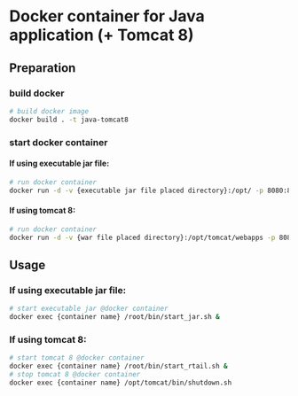 # Docker container for Java application (+ Tomcat 8)

## Preparation
### build docker
```bash
# build docker image
docker build . -t java-tomcat8
```

### start docker container
#### If using executable jar file:
```bash
# run docker container
docker run -d -v {executable jar file placed directory}:/opt/ -p 8080:8080 -p 8882:8882 --name {container name} java-tomcat8  tail -f /dev/null
```

#### If using tomcat 8:
```bash
# run docker container
docker run -d -v {war file placed directory}:/opt/tomcat/webapps -p 8080:8080 -p 8882:8882 --name {container name} java-tomcat8  tail -f /dev/null
```

## Usage
### If using executable jar file:
```bash
# start executable jar @docker container
docker exec {container name} /root/bin/start_jar.sh &
```

### If using tomcat 8:
```bash
# start tomcat 8 @docker container
docker exec {container name} /root/bin/start_rtail.sh &
# stop tomcat 8 @docker container
docker exec {container name} /opt/tomcat/bin/shutdown.sh
```


